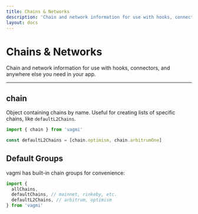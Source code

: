 ```yaml
---
title: Chains & Networks
description: 'Chain and network information for use with hooks, connectors, and anywhere else you need in your app.'
layout: docs
---
```


# Chains & Networks

Chain and network information for use with hooks, connectors, and anywhere else you need in your app.

---

## chain

Object containing chains by name. Useful for creating lists of specific chains, like `defaultL2Chains`.

```js
import { chain } from 'vagmi'

const defaultL2Chains = [chain.optimism, chain.arbitrumOne]
```

## Default Groups

vagmi has built-in chain groups for convenience:

```js
import {
  allChains,
  defaultChains, // mainnet, rinkeby, etc.
  defaultL2Chains, // arbitrum, optimism
} from 'vagmi'
```
